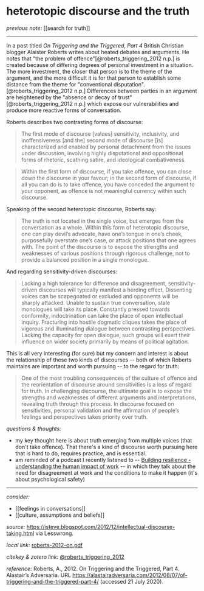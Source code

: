 # heterotopic discourse and the truth

_previous note:_ [[search for truth]]

---

In a post titled _On Triggering and the Triggered, Part 4_ British Christian blogger Alaister Roberts writes about heated debates and arguments. He notes that "the problem of offence"[@roberts_triggering_2012 n.p.] is created because of differing degrees of personal investment in a situation. The more investment, the closer that person is to the theme of the argument, and the more difficult it is for that person to establish some distance from the theme for "conventional disputation".[@roberts_triggering_2012 n.p.] Differences between parties in an argument are heightened by the "absence or decay of trust"[@roberts_triggering_2012 n.p.] which expose our vulnerabilities and produce more reactive forms of conversation.

Roberts describes two contrasting forms of discourse:

>The first mode of discourse [values] sensitivity, inclusivity, and inoffensiveness [and the] second mode of discourse [is] characterized and enabled by personal detachment from the issues under discussion, involving highly disputational and oppositional forms of rhetoric, scathing satire, and ideological combativeness. 

>Within the first form of discourse, if you take offence, you can close down the discourse in your favour; in the second form of discourse, if all you can do is to take offence, you have conceded the argument to your opponent, as offence is not meaningful currency within such discourse.

Speaking of the second heterotopic discourse, Roberts say:

>The truth is not located in the single voice, but emerges from the conversation as a whole. Within this form of heterotopic discourse, one can play devil’s advocate, have one’s tongue in one’s cheek, purposefully overstate one’s case, or attack positions that one agrees with. The point of the discourse is to expose the strengths and weaknesses of various positions through rigorous challenge, not to provide a balanced position in a single monologue.

And regarding sensitivity-driven discourses:

>Lacking a high tolerance for difference and disagreement, sensitivity-driven discourses will typically manifest a herding effect. Dissenting voices can be scapegoated or excluded and opponents will be sharply attacked. Unable to sustain true conversation, stale monologues will take its place. Constantly pressed towards conformity, indoctrination can take the place of open intellectual inquiry. Fracturing into hostile dogmatic cliques takes the place of vigorous and illuminating dialogue between contrasting perspectives. Lacking the capacity for open dialogue, such groups will exert their influence on wider society primarily by means of political agitation.

This is all very interesting (for sure) but my concern and interest is about the relationship of these two kinds of discourses -- both of which Roberts maintains are important and worth pursuing -- to the regard for truth:

>One of the most troubling consequences of the culture of offence and the reorientation of discourse around sensitivities is a loss of regard for truth. In challenging discourse, the ultimate goal is to expose the strengths and weaknesses of different arguments and interpretations, revealing truth through this process. In discourse focused on sensitivities, personal validation and the affirmation of people’s feelings and perspectives takes priority over truth.

_questions & thoughts:_

- my key thought here is about truth emerging from multiple voices (that don't take offence). That there's a kind of discourse worth pursuing here that is hard to do, requires practice, and is essential.
- am reminded of a podcast I recently listened to -- [Building resilience - understanding the human impact of work](https://play.acast.com/s/eatsleepworkrepeat/buildingresilience-understandingthehumanimpactofwork) -- in which they talk about the need for disagreement at work and the conditions to make it happen (it's about psychological safety)

--- 

_consider:_

- [[feelings in conversations]]
- [[culture, assumptions and beliefs]]


_source:_ <https://isteve.blogspot.com/2012/12/intellectual-discourse-taking.html> via Lesswrong.

_local link:_ [roberts-2012-on.pdf](hook://file/mfQn9IULp?p=c2tlbGxpcy9Eb3dubG9hZHM=&n=roberts-2012-on.pdf)

_citekey & zotero link:_ [@roberts_triggering_2012](zotero://select/items/1_YQP267BC)

_reference:_ Roberts, A., 2012. On Triggering and the Triggered, Part 4. Alastair’s Adversaria. URL <https://alastairadversaria.com/2012/08/07/of-triggering-and-the-triggered-part-4/> (accessed 21 July 2020).


